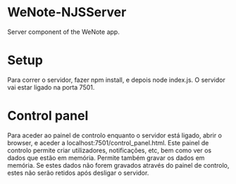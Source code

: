 # WeNote-NJSServer
Server component of the WeNote app.

# Setup
Para correr o servidor, fazer npm install, e depois node index.js. O servidor
vai estar ligado na porta 7501.

# Control panel
Para aceder ao painel de controlo enquanto o servidor está ligado, abrir o
browser, e aceder a localhost:7501/control_panel.html. Este painel de controlo
permite criar utilizadores, notificações, etc, bem como ver os dados que estão
em memória. Permite também gravar os dados em memória. Se estes dados não forem
gravados através do painel de controlo, estes não serão retidos após desligar
o servidor.